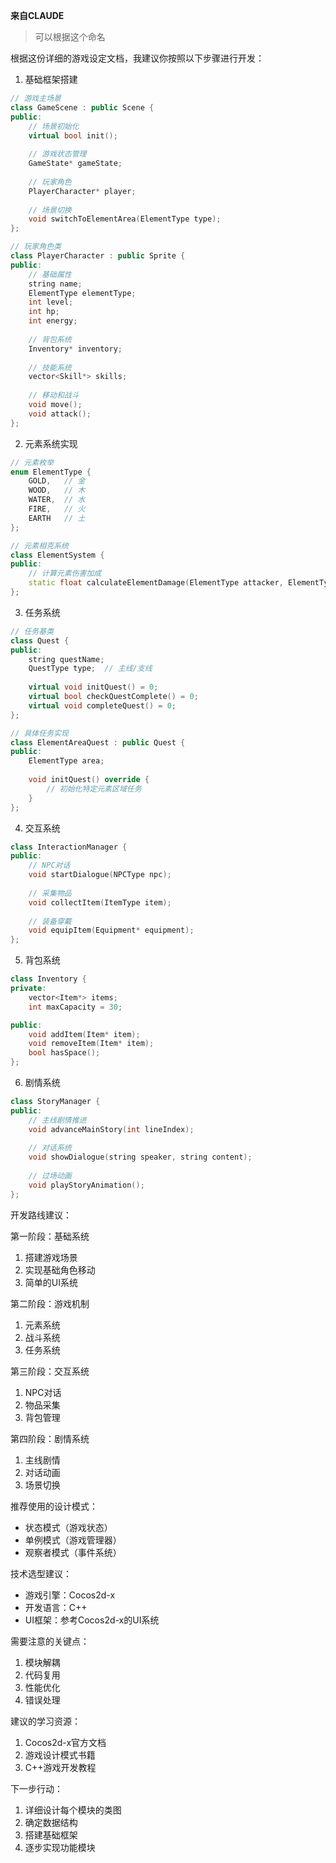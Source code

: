 **来自CLAUDE**
> 可以根据这个命名

根据这份详细的游戏设定文档，我建议你按照以下步骤进行开发：

1. 基础框架搭建
``` cpp
// 游戏主场景
class GameScene : public Scene {
public:
    // 场景初始化
    virtual bool init();
    
    // 游戏状态管理
    GameState* gameState;
    
    // 玩家角色
    PlayerCharacter* player;
    
    // 场景切换
    void switchToElementArea(ElementType type);
};

// 玩家角色类
class PlayerCharacter : public Sprite {
public:
    // 基础属性
    string name;
    ElementType elementType;
    int level;
    int hp;
    int energy;
    
    // 背包系统
    Inventory* inventory;
    
    // 技能系统
    vector<Skill*> skills;
    
    // 移动和战斗
    void move();
    void attack();
};
```

2. 元素系统实现
```cpp
// 元素枚举
enum ElementType {
    GOLD,   // 金
    WOOD,   // 木 
    WATER,  // 水
    FIRE,   // 火
    EARTH   // 土
};

// 元素相克系统
class ElementSystem {
public:
    // 计算元素伤害加成
    static float calculateElementDamage(ElementType attacker, ElementType defender);
};
```

3. 任务系统
```cpp
// 任务基类
class Quest {
public:
    string questName;
    QuestType type;  // 主线/支线
    
    virtual void initQuest() = 0;
    virtual bool checkQuestComplete() = 0;
    virtual void completeQuest() = 0;
};

// 具体任务实现
class ElementAreaQuest : public Quest {
public:
    ElementType area;
    
    void initQuest() override {
        // 初始化特定元素区域任务
    }
};
```

4. 交互系统
```cpp
class InteractionManager {
public:
    // NPC对话
    void startDialogue(NPCType npc);
    
    // 采集物品
    void collectItem(ItemType item);
    
    // 装备穿戴
    void equipItem(Equipment* equipment);
};
```

5. 背包系统
```cpp
class Inventory {
private:
    vector<Item*> items;
    int maxCapacity = 30;

public:
    void addItem(Item* item);
    void removeItem(Item* item);
    bool hasSpace();
};
```

6. 剧情系统
```cpp
class StoryManager {
public:
    // 主线剧情推进
    void advanceMainStory(int lineIndex);
    
    // 对话系统
    void showDialogue(string speaker, string content);
    
    // 过场动画
    void playStoryAnimation();
};
```

开发路线建议：

第一阶段：基础系统
1. 搭建游戏场景
2. 实现基础角色移动
3. 简单的UI系统

第二阶段：游戏机制
1. 元素系统
2. 战斗系统
3. 任务系统

第三阶段：交互系统
1. NPC对话
2. 物品采集
3. 背包管理

第四阶段：剧情系统
1. 主线剧情
2. 对话动画
3. 场景切换

推荐使用的设计模式：
- 状态模式（游戏状态）
- 单例模式（游戏管理器）
- 观察者模式（事件系统）

技术选型建议：
- 游戏引擎：Cocos2d-x
- 开发语言：C++
- UI框架：参考Cocos2d-x的UI系统

需要注意的关键点：
1. 模块解耦
2. 代码复用
3. 性能优化
4. 错误处理

建议的学习资源：
1. Cocos2d-x官方文档
2. 游戏设计模式书籍
3. C++游戏开发教程

下一步行动：
1. 详细设计每个模块的类图
2. 确定数据结构
3. 搭建基础框架
4. 逐步实现功能模块